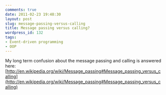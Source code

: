 ```yaml
---
comments: true
date: 2011-02-23 19:48:30
layout: post
slug: message-passing-versus-calling
title: Message passing versus calling?
wordpress_id: 132
tags:
- Event-driven programming
- OOP
---
```


My long term confusion about the message passing and calling is answered here:
[http://en.wikipedia.org/wiki/Message_passing#Message_passing_versus_calling](http://en.wikipedia.org/wiki/Message_passing#Message_passing_versus_calling)

